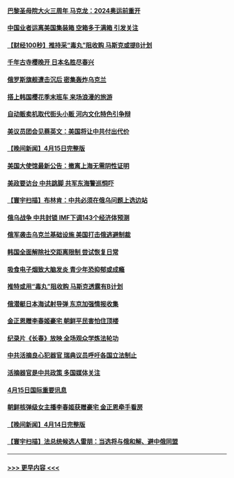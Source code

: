 #### [巴黎圣母院大火三周年 马克龙：2024奥运前重开](../pages/prog202/a103402375.md?t=04170703) 
#### [中国业者运离美国集装箱 空箱多于满箱  引发关注](../pages/prog202/a103402329.md?t=04170703) 
#### [【财经100秒】推持采“毒丸”阻收购 马斯克或提B计划](../pages/prog202/a103402311.md?t=04170703) 
#### [千年古寺樱晚开 日本名胜尽春兴](../pages/prog202/a103402294.md?t=04170703) 
#### [俄罗斯旗舰遭击沉后 密集轰炸乌克兰](../pages/prog202/a103402159.md?t=04170703) 
#### [搭上韩国樱花季末班车 来场浪漫的旅游](../pages/prog202/a103402098.md?t=04170703) 
#### [自动贩卖机取代街头小贩 河内文化特色引争辩](../pages/prog202/a103402019.md?t=04170703) 
#### [美议员团会见蔡英文：美国将让中共付出代价](../pages/prog202/a103401912.md?t=04170703) 
#### [【晚间新闻】4月15日完整版](../pages/prog202/a103401653.md?t=04170703) 
#### [美国大使馆最新公告：撤离上海无需阴性证明](../pages/prog202/a103401798.md?t=04170703) 
#### [美政要访台 中共跳脚 共军东海警巡恫吓](../pages/prog202/a103401564.md?t=04170703) 
#### [【寰宇扫描】布林肯：中共必须在俄乌问题上选边站](../pages/prog202/a103401490.md?t=04170703) 
#### [俄乌战争 中共封锁 IMF下调143个经济体预测](../pages/prog202/a103401262.md?t=04170703) 
#### [俄军袭击乌克兰基础设施 美国打击俄逃避制裁](../pages/prog202/a103401402.md?t=04170703) 
#### [韩国全面解除社交距离限制 尝试恢复日常](../pages/prog202/a103401236.md?t=04170703) 
#### [吸食电子烟致大脑发炎 青少年恐抑郁或成瘾](../pages/prog202/a103401227.md?t=04170703) 
#### [推特或用“毒丸”阻收购 马斯克透露有B计划](../pages/prog202/a103401182.md?t=04170703) 
#### [俄潜艇日本海试射导弹 东京加强情报收集](../pages/prog202/a103401175.md?t=04170703) 
#### [金正恩赠李春姬豪宅 朝鲜平民害怕住顶楼](../pages/prog202/a103401170.md?t=04170703) 
#### [纪录片《长春》放映 全场观众学炼法轮功](../pages/prog202/a103401132.md?t=04170703) 
#### [中共活摘良心犯器官 瑞典议员呼吁各国立法制止](../pages/prog202/a103401049.md?t=04170703) 
#### [活摘器官是中共政策 多国媒体关注](../pages/prog202/a103401064.md?t=04170703) 
#### [4月15日国际重要讯息](../pages/prog202/a103401041.md?t=04170703) 
#### [朝鲜核弹级女主播李春姬获赠豪宅 金正恩牵手看房](../pages/prog202/a103400168.md?t=04170703) 
#### [【晚间新闻】4月14日完整版](../pages/prog202/a103400747.md?t=04170703) 
#### [【寰宇扫描】法总统候选人雷朋：当选将与俄和解、避中俄同盟](../pages/prog202/a103400543.md?t=04170703) 

----
#### [ >>> 更早内容 <<< ](../indexes/prog202-earlier.md)
